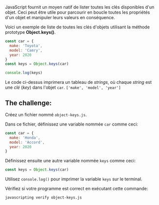 JavaScript fournit un moyen natif de lister toutes les clés disponibles d'un objet. Ceci peut être utile pour parcourir en boucle toutes les propriétés d'un objet et manipuler leurs valeurs en conséquence.

Voici un exemple de liste de toutes les clés d'objets utilisant la méthode prototype **Object.keys()**.

```js
const car = {
  make: 'Toyota',
  model: 'Camry',
  year: 2020
}
const keys = Object.keys(car)

console.log(keys)
```

Le code ci-dessus imprimera un tableau de _strings_, où chaque _string_ est une _clé_ (_key_) dans l'objet `car`. `['make', 'model', 'year']`

## The challenge:

Créez un fichier nommé `object-keys.js`.

Dans ce fichier, définissez une variable nommée `car` comme ceci:

```js
const car = {
  make: 'Honda',
  model: 'Accord',
  year: 2020
}
```

Définissez ensuite une autre variable nommée `keys` comme ceci:
```js
const keys = Object.keys(car)
```

Utilisez `console.log()` pour imprimer la variable `keys` sur le terminal.

Vérifiez si votre programme est correct en exécutant cette commande:

```bash
javascripting verify object-keys.js
```
